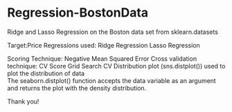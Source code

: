 # Regression-BostonData
Ridge and Lasso Regression on the Boston data set from sklearn.datasets

Target:Price
Regressions used:
Ridge Regression 
Lasso Regression

Scoring Technique: Negative Mean Squared Error
Cross validation technique: CV Score
                             Grid Search CV
Distribution plot (sns.distplot()) used to plot the distribution of data                           
The seaborn.distplot() function accepts the data variable as an argument and returns the plot with the density distribution.

Thank you!
